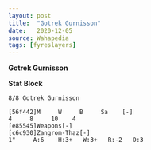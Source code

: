 ```yaml
---
layout: post
title:  "Gotrek Gurnisson"
date:   2020-12-05
source: Wahapedia
tags: [fyreslayers]
---
```


**Gotrek Gurnisson**

**Stat Block**
```
8/8 Gotrek Gurnisson
```

```
[56f442]M     W     B     Sa    [-]
4     8     10    4     
[e85545]Weapons[-]
[c6c930]Zangrom-Thaz[-]
1"     A:6    H:3+   W:3+   R:-2   D:3   
```


